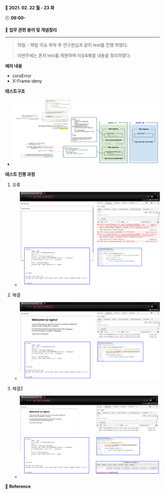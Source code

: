 **:date: 2021. 02. 22 월 - 23 화** 

:clock8: **09:00-**

:bookmark_tabs: **업무 관련 용어 및 개념정리** 

---



> 15일 - 19일 이슈 파악 후 연구원님과 같이 test를 진행 하였다. 
>
> 이번주에는 혼자 test를 재현하며 이슈&해결 내용을 정리하였다.



**에러 내용**

* corsError
* X-Frame-deny



**테스트구조**

* ![](https://github.com/lebcoco/TIL21/blob/main/daily/img/2021-02-22_%EC%9D%B4%EC%8A%88%ED%95%B4%EA%B2%B0%ED%85%8C%EC%8A%A4%ED%8A%B8%EA%B5%AC%EC%84%B1%EB%8F%84.png)

**테스트 진행 과정**

1. 오류

   * ![](https://github.com/lebcoco/TIL21/blob/main/daily/img/%EC%8A%A4%ED%81%AC%EB%A6%B0%EC%83%B7%2C%202021-02-22_crossOrigin%EC%98%A4%EB%A5%981.png)

2. 해결

   * ![](https://github.com/lebcoco/TIL21/blob/main/daily/img/%EC%8A%A4%ED%81%AC%EB%A6%B0%EC%83%B7%2C%202021-02-22_crossOrigin%ED%95%B4%EA%B2%B01.png)

3. 해결2

   * ![](https://github.com/lebcoco/TIL21/blob/main/daily/img/%EC%8A%A4%ED%81%AC%EB%A6%B0%EC%83%B7%2C%202021-02-22_crossOrigin%EC%A0%95%EB%8B%B5.png)

   



:pineapple: **Reference**



